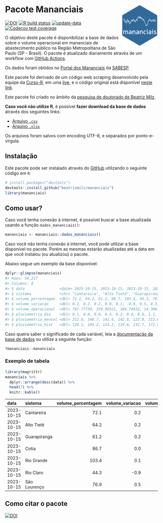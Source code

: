 
<!-- README.md is generated from README.Rmd. Please edit that file -->

# Pacote Mananciais <img src="man/figures/hexlogo.png" align="right" width = "120px"/>

<!-- badges: start -->

[![DOI](https://zenodo.org/badge/DOI/10.5281/zenodo.4733056.svg)](https://doi.org/10.5281/zenodo.4733056)
[![R build
status](https://github.com/beatrizmilz/mananciais/workflows/R-CMD-check/badge.svg)](https://github.com/beatrizmilz/mananciais/actions)
[![update-data](https://github.com/beatrizmilz/mananciais/actions/workflows/2-update_data.yaml/badge.svg)](https://github.com/beatrizmilz/mananciais/actions/workflows/2-update_data.yaml)
[![Codecov test
coverage](https://codecov.io/gh/beatrizmilz/mananciais/branch/master/graph/badge.svg)](https://codecov.io/gh/beatrizmilz/mananciais?branch=master)
<!-- badges: end -->

O objetivo deste pacote é disponibilizar a base de dados sobre o volume
operacional em mananciais de abastecimento público na Região
Metropolitana de São Paulo (SP - Brasil). O pacote é atualizado
diariamente através de um workflow com [GitHub
Actions](https://github.com/beatrizmilz/mananciais/actions).

Os dados foram obtidos no [Portal dos
Mananciais](http://mananciais.sabesp.com.br/Situacao) da
[SABESP](http://site.sabesp.com.br/site/Default.aspx).

Este pacote foi derivado de um código web scraping desenvolvido pela
equipe da [Curso-R](https://www.curso-r.com/), em uma
[live](https://youtu.be/jvZIxrMmOcQ), e o código original está
disponível [neste
link](https://github.com/curso-r/lives/blob/master/drafts/20200730_scraper_sabesp.R).

Este pacote foi criado no âmbito da [pesquisa de doutorado de Beatriz
Milz](https://beatrizmilz.github.io/tese/).

**Caso você não utilize R**, é possível **fazer download da base de
dados** através dos seguintes links:

- [Arquivo
  `.csv`](https://github.com/beatrizmilz/mananciais/raw/master/inst/extdata/mananciais.csv)
- [Arquivo
  `.xlsx`](https://github.com/beatrizmilz/mananciais/blob/master/inst/extdata/mananciais.xlsx?raw=true)

Os arquivos foram salvos com encoding UTF-8, e separados por
ponto-e-vírgula.

## Instalação

Este pacote pode ser instalado através do [GitHub](https://github.com/)
utilizando o seguinte código em `R`:

``` r
# install.packages("devtools")
devtools::install_github("beatrizmilz/mananciais")
library(mananciais)
```

## Como usar?

Caso você tenha conexão à internet, é possível buscar a base atualizada
usando a função `dados_mananciais()`:

``` r
mananciais <- mananciais::dados_mananciais() 
```

Caso você não tenha conexão à internet, você pode utilizar a base
disponível no pacote. Porém as mesmas estarão atualizadas até a data em
que você instalou (ou atualizou) o pacote.

Abaixo segue um exemplo da base disponível:

``` r
dplyr::glimpse(mananciais)
#> Rows: 54,217
#> Columns: 8
#> $ data                <date> 2023-10-15, 2023-10-15, 2023-10-15, 2023-10-15, 2…
#> $ sistema             <chr> "Cantareira", "Alto Tietê", "Guarapiranga", "Cotia…
#> $ volume_porcentagem  <dbl> 72.1, 64.2, 61.2, 86.7, 103.4, 44.3, 76.9, 71.9, 6…
#> $ volume_variacao     <dbl> 0.2, 0.2, 0.2, 0.0, 0.1, -0.9, 0.5, 0.3, 0.3, 0.4,…
#> $ volume_operacional  <dbl> 707.77750, 359.99321, 104.74932, 14.30615, 116.038…
#> $ pluviometria_dia    <dbl> 0.1, 0.0, 0.0, 0.4, 0.2, 0.0, 0.6, 1.1, 0.2, 0.8, …
#> $ pluviometria_mensal <dbl> 212.0, 148.7, 141.6, 142.8, 123.0, 213.6, 191.4, 2…
#> $ pluviometria_hist   <dbl> 126.1, 104.2, 114.2, 119.6, 132.7, 172.9, 141.7, 1…
```

Caso queira saber o significado de cada variável, leia a [documentação
da base de
dados](https://beatrizmilz.github.io/mananciais/reference/mananciais.html)
ou utilize a seguinte função:

``` r
?mananciais::mananciais
```

### Exemplo de tabela

``` r
library(magrittr)
mananciais %>% 
  dplyr::arrange(desc(data)) %>% 
  head(7) %>%
  knitr::kable()
```

| data       | sistema      | volume_porcentagem | volume_variacao | volume_operacional | pluviometria_dia | pluviometria_mensal | pluviometria_hist |
|:-----------|:-------------|-------------------:|----------------:|-------------------:|-----------------:|--------------------:|------------------:|
| 2023-10-15 | Cantareira   |               72.1 |             0.2 |          707.77750 |              0.1 |               212.0 |             126.1 |
| 2023-10-15 | Alto Tietê   |               64.2 |             0.2 |          359.99321 |              0.0 |               148.7 |             104.2 |
| 2023-10-15 | Guarapiranga |               61.2 |             0.2 |          104.74932 |              0.0 |               141.6 |             114.2 |
| 2023-10-15 | Cotia        |               86.7 |             0.0 |           14.30615 |              0.4 |               142.8 |             119.6 |
| 2023-10-15 | Rio Grande   |              103.4 |             0.1 |          116.03834 |              0.2 |               123.0 |             132.7 |
| 2023-10-15 | Rio Claro    |               44.3 |            -0.9 |            6.05817 |              0.0 |               213.6 |             172.9 |
| 2023-10-15 | São Lourenço |               76.9 |             0.5 |           68.33402 |              0.6 |               191.4 |             141.7 |

## Como citar o pacote

[![DOI](https://zenodo.org/badge/DOI/10.5281/zenodo.4733056.svg)](https://doi.org/10.5281/zenodo.4733056)
